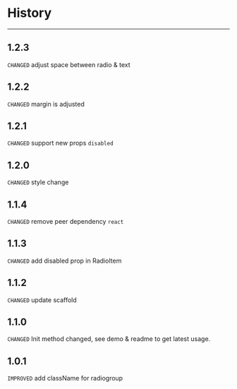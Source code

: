 # History

---

## 1.2.3

`CHANGED` adjust space between radio & text

## 1.2.2

`CHANGED` margin is adjusted

## 1.2.1

`CHANGED` support new props `disabled`

## 1.2.0

`CHANGED` style change

## 1.1.4

`CHANGED` remove peer dependency `react`

## 1.1.3

`CHANGED` add disabled prop in RadioItem

## 1.1.2

`CHANGED` update scaffold

## 1.1.0

`CHANGED` Init method changed, see demo & readme to get latest usage.

## 1.0.1

`IMPROVED` add className for radiogroup